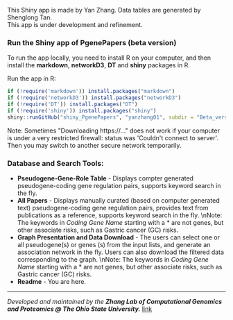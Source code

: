 This Shiny app is made by Yan Zhang. Data tables are generated by Shenglong Tan.  
This app is under development and refinement.

### Run the Shiny app of PgenePapers (beta version)

To run the app locally, you need to install R on your computer, and then install the **markdown**, **networkD3**, **DT** and **shiny** packages in R.  

Run the app in R:

```R
if (!require('markdown')) install.packages("markdown")
if (!require('networkD3')) install.packages("networkD3")
if (!require('DT')) install.packages("DT")
if (!require('shiny')) install.packages("shiny")
shiny::runGitHub("shiny_PgenePapers", "yanzhang01", subdir = "Beta_version")
```

Note: Sometimes "Downloading https://..." does not work if your computer is under a very restricted firewall: status was 'Couldn't connect to server'. Then you may switch to another secure network temporarily.  

### Database and Search Tools:

- **Pseudogene-Gene-Role Table** - Displays compter generated pseudogene-coding gene regulation pairs, supports keyword search in the fly.
- **All Papers** - Displays manually curated (based on computer generated text) pseudogene-coding gene regulation pairs, provides text from publications as a reference, supports keyword search in the fly. \nNote: The keywords in _Coding Gene Name_ starting with a * are not genes, but other associate risks, such as Gastric cancer (GC) risks.
- **Graph Presentation and Data Download** - The users can select one or all pseudogene(s) or genes (s) from the input lists, and generate an association network in the fly. Users can also download the filtered data corresponding to the graph. \nNote: The keywords in _Coding Gene Name_ starting with a * are not genes, but other associate risks, such as Gastric cancer (GC) risks.
- **Readme** - You are here.

---
_Developed and maintained by the **Zhang Lab of Computational Genomics and Proteomics @ The Ohio State University.**_
[link](https://sites.google.com/site/yanzhanglab/lab-members)

